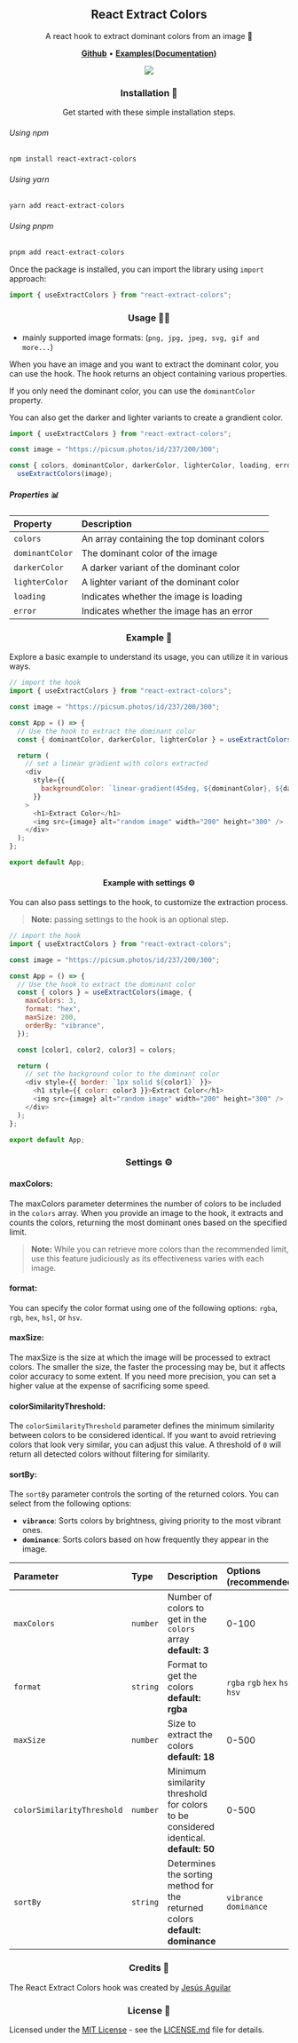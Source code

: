 <h2 align="center">React Extract Colors</h2>

<div align="center">
   <p align="center">A react hook to extract dominant colors from an image 🎨<br>
    </p>
   <p align="center">
      <a href="https://github.com/JesusAguilarAliaga/react-extract-colors"><b>Github</b></a> •
      <a href="https://react-extract-colors.netlify.app/"><b>Examples(Documentation)</b></a>
   </p>
   <img src="https://i.imgur.com/MfezyZT.jpg">
   <br>
</div>

<h3 align="center">
   Installation 🚀
</h3>

<p align="center">Get started with these simple installation steps.</p>

###### Using npm

```bash
npm install react-extract-colors
```

###### Using yarn

```bash
yarn add react-extract-colors
```

###### Using pnpm

```bash
pnpm add react-extract-colors
```

Once the package is installed, you can import the library using `import` approach:

```js
import { useExtractColors } from "react-extract-colors";
```

<h3 align="center">
   Usage 👨‍💻
</h3>

- mainly supported image formats: (`png, jpg, jpeg, svg, gif and more...`)

When you have an image and you want to extract the dominant color, you can use the hook. The hook returns an object containing various properties.

If you only need the dominant color, you can use the `dominantColor` property.

You can also get the darker and lighter variants to create a grandient color.

```js
import { useExtractColors } from "react-extract-colors";

const image = "https://picsum.photos/id/237/200/300";

const { colors, dominantColor, darkerColor, lighterColor, loading, error } =
  useExtractColors(image);
```

##### Properties 📊

| Property        | Description                                 |
| :-------------- | :------------------------------------------ |
| `colors`        | An array containing the top dominant colors |
| `dominantColor` | The dominant color of the image             |
| `darkerColor`   | A darker variant of the dominant color      |
| `lighterColor`  | A lighter variant of the dominant color     |
| `loading`       | Indicates whether the image is loading      |
| `error`         | Indicates whether the image has an error    |

<h3 align="center">
   Example 🌟
</h3>

Explore a basic example to understand its usage, you can utilize it in various ways.

```js
// import the hook
import { useExtractColors } from "react-extract-colors";

const image = "https://picsum.photos/id/237/200/300";

const App = () => {
  // Use the hook to extract the dominant color
  const { dominantColor, darkerColor, lighterColor } = useExtractColors(image);

  return (
    // set a linear gradient with colors extracted
    <div
      style={{
        backgroundColor: `linear-gradient(45deg, ${dominantColor}, ${darkerColor}, ${lighterColor})`,
      }}
    >
      <h1>Extract Color</h1>
      <img src={image} alt="random image" width="200" height="300" />
    </div>
  );
};

export default App;
```

<h4 align="center">
   Example with settings ⚙️
</h4>

You can also pass settings to the hook, to customize the extraction process.

> **Note:** passing settings to the hook is an optional step.

```js
// import the hook
import { useExtractColors } from "react-extract-colors";

const image = "https://picsum.photos/id/237/200/300";

const App = () => {
  // Use the hook to extract the dominant color
  const { colors } = useExtractColors(image, {
    maxColors: 3,
    format: "hex",
    maxSize: 200,
    orderBy: "vibrance",
  });

  const [color1, color2, color3] = colors;

  return (
    // set the background color to the dominant color
    <div style={{ border: `1px solid ${color1}` }}>
      <h1 style={{ color: color3 }}>Extract Color</h1>
      <img src={image} alt="random image" width="200" height="300" />
    </div>
  );
};

export default App;
```

<h3 align="center">
   Settings ⚙️
</h3>

#### maxColors:

The maxColors parameter determines the number of colors to be included in the `colors` array. When you provide an image to the hook, it extracts and counts the colors, returning the most dominant ones based on the specified limit.

> **Note:** While you can retrieve more colors than the recommended limit, use this feature judiciously as its effectiveness varies with each image.

#### format:

You can specify the color format using one of the following options: `rgba`, `rgb`, `hex`, `hsl`, or `hsv`.

#### maxSize:

The maxSize is the size at which the image will be processed to extract colors. The smaller the size, the faster the processing may be, but it affects color accuracy to some extent. If you need more precision, you can set a higher value at the expense of sacrificing some speed.

#### colorSimilarityThreshold:

The `colorSimilarityThreshold` parameter defines the minimum similarity between colors to be considered identical. If you want to avoid retrieving colors that look very similar, you can adjust this value. A threshold of `0` will return all detected colors without filtering for similarity.

#### sortBy:

The `sortBy` parameter controls the sorting of the returned colors. You can select from the following options:

- **`vibrance`**: Sorts colors by brightness, giving priority to the most vibrant ones.
- **`dominance`**: Sorts colors based on how frequently they appear in the image.

| Parameter                  | Type     | Description                                                                         | Options (recommended)          |
| :------------------------- | :------- | :---------------------------------------------------------------------------------- | :----------------------------- |
| `maxColors`                | `number` | Number of colors to get in the `colors` array **default: 3**                        | 0-100                          |
| `format`                   | `string` | Format to get the colors **default: rgba**                                          | `rgba` `rgb` `hex` `hsl` `hsv` |
| `maxSize`                  | `number` | Size to extract the colors **default: 18**                                          | 0-500                          |
| `colorSimilarityThreshold` | `number` | Minimum similarity threshold for colors to be considered identical. **default: 50** | 0-500                          |
| `sortBy`                   | `string` | Determines the sorting method for the returned colors **default: dominance**        | `vibrance` `dominance`         |

<h3 align="center">
   Credits  🙌
</h3>

The React Extract Colors hook was created by [Jesús Aguilar](https://github.com/JesusAguilarAliaga)

<h3 align="center">
   License 📝
</h3>

Licensed under the [MIT License](LICENSE.md) - see the [LICENSE.md](LICENSE.md) file for details.
